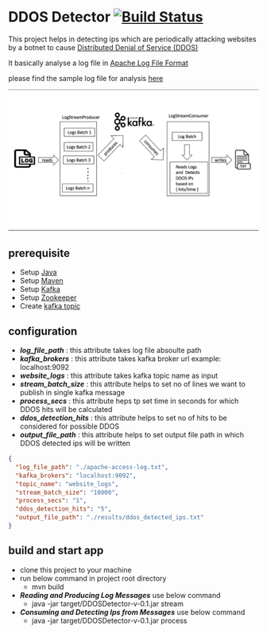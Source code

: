 # DDOS Detector    [![Build Status](https://travis-ci.org/chandra-prakash-reddy/DDOSDetector.svg?branch=main)](https://travis-ci.org/chandra-prakash-reddy/DDOSDetector)
This project helps in detecting ips  which are periodically attacking websites by a botnet to cause [Distributed Denial of Service (DDOS)](https://en.wikipedia.org/wiki/Denial-of-service_attack#Distributed_attack) 

It basically analyse a log file in [Apache Log File Format](https://httpd.apache.org/docs/2.2/logs.html)

please find the sample log file for analysis [here](https://drive.google.com/file/d/0B8FpJBr7jL6MLS11aUstdTF3MkE/view)

![Alt text](https://raw.githubusercontent.com/chandra-prakash-reddy/DDOSDetector/main/program_flow.png "Project OverView")

## prerequisite ##
* Setup [Java](https://docs.oracle.com/cd/E19182-01/820-7851/inst_cli_jdk_javahome_t/) 
* Setup [Maven](https://maven.apache.org/install.html)
* Setup [Kafka](https://kafka.apache.org/quickstart)
* Setup [Zookeeper](https://zookeeper.apache.org/doc/r3.1.2/zookeeperStarted.html)
* Create [kafka topic](https://docs.cloudera.com/HDPDocuments/HDP3/HDP-3.1.5/kafka-working-with-topics/content/creating_a_kafka_topic.html) 

## configuration ##
* ***log_file_path***       : this attribute takes log file absoulte path 
* ***kafka_brokers***       : this attribute takes kafka broker url example: localhost:9092
* ***website_logs***        : this attribute takes kafka topic name as input
* ***stream_batch_size***   : this attribute helps to set no of lines we want to publish in single kafka message
* ***process_secs***        : this attribute heps tp set time in seconds for which DDOS hits will be calculated
* ***ddos_detection_hits*** : this attribute helps to set no of hits to be considered for possible DDOS
* ***output_file_path***    : this attribute helps to set output file path in which DDOS detected ips will be written
```json
{
  "log_file_path": "./apache-access-log.txt",
  "kafka_brokers": "localhost:9092",
  "topic_name": "website_logs",
  "stream_batch_size": "10000",
  "process_secs": "1",
  "ddos_detection_hits": "5",
  "output_file_path": "./results/ddos_detected_ips.txt"
}
```
## build and start app ##
* clone this project to your machine
* run below command in project root directory
  * mvn build
* ***Reading and Producing Log Messages*** use below command
  * java -jar target/DDOSDetector-v-0.1.jar stream
* ***Consuming and Detecting Ips from Messages*** use below command
  * java -jar target/DDOSDetector-v-0.1.jar process 



